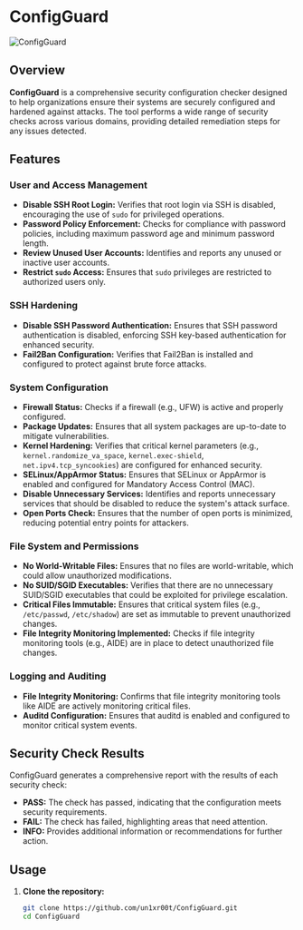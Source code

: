 # ConfigGuard

![ConfigGuard](https://github.com/user-attachments/assets/07ad333e-c5c0-471d-9629-a1d05d4393c5)

## Overview

**ConfigGuard** is a comprehensive security configuration checker designed to help organizations ensure their systems are securely configured and hardened against attacks. The tool performs a wide range of security checks across various domains, providing detailed remediation steps for any issues detected.

## Features

### User and Access Management

- **Disable SSH Root Login:** Verifies that root login via SSH is disabled, encouraging the use of `sudo` for privileged operations.
- **Password Policy Enforcement:** Checks for compliance with password policies, including maximum password age and minimum password length.
- **Review Unused User Accounts:** Identifies and reports any unused or inactive user accounts.
- **Restrict `sudo` Access:** Ensures that `sudo` privileges are restricted to authorized users only.

### SSH Hardening

- **Disable SSH Password Authentication:** Ensures that SSH password authentication is disabled, enforcing SSH key-based authentication for enhanced security.
- **Fail2Ban Configuration:** Verifies that Fail2Ban is installed and configured to protect against brute force attacks.

### System Configuration

- **Firewall Status:** Checks if a firewall (e.g., UFW) is active and properly configured.
- **Package Updates:** Ensures that all system packages are up-to-date to mitigate vulnerabilities.
- **Kernel Hardening:** Verifies that critical kernel parameters (e.g., `kernel.randomize_va_space`, `kernel.exec-shield`, `net.ipv4.tcp_syncookies`) are configured for enhanced security.
- **SELinux/AppArmor Status:** Ensures that SELinux or AppArmor is enabled and configured for Mandatory Access Control (MAC).
- **Disable Unnecessary Services:** Identifies and reports unnecessary services that should be disabled to reduce the system's attack surface.
- **Open Ports Check:** Ensures that the number of open ports is minimized, reducing potential entry points for attackers.

### File System and Permissions

- **No World-Writable Files:** Ensures that no files are world-writable, which could allow unauthorized modifications.
- **No SUID/SGID Executables:** Verifies that there are no unnecessary SUID/SGID executables that could be exploited for privilege escalation.
- **Critical Files Immutable:** Ensures that critical system files (e.g., `/etc/passwd`, `/etc/shadow`) are set as immutable to prevent unauthorized changes.
- **File Integrity Monitoring Implemented:** Checks if file integrity monitoring tools (e.g., AIDE) are in place to detect unauthorized file changes.

### Logging and Auditing

- **File Integrity Monitoring:** Confirms that file integrity monitoring tools like AIDE are actively monitoring critical files.
- **Auditd Configuration:** Ensures that auditd is enabled and configured to monitor critical system events.

## Security Check Results

ConfigGuard generates a comprehensive report with the results of each security check:

- **PASS:** The check has passed, indicating that the configuration meets security requirements.
- **FAIL:** The check has failed, highlighting areas that need attention.
- **INFO:** Provides additional information or recommendations for further action.

## Usage

1. **Clone the repository:**
   ```bash
   git clone https://github.com/un1xr00t/ConfigGuard.git
   cd ConfigGuard
